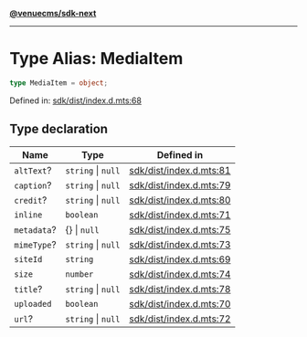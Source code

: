 [**@venuecms/sdk-next**](../Index.md)

***

# Type Alias: MediaItem

```ts
type MediaItem = object;
```

Defined in: [sdk/dist/index.d.mts:68](https://github.com/venuecms/sdk/blob/bc8b8c4174423a3d8d92fe0cce4d46883acf7584/packages/sdk/dist/index.d.mts#L68)

## Type declaration

| Name | Type | Defined in |
| ------ | ------ | ------ |
| <a id="alttext"></a> `altText`? | `string` \| `null` | [sdk/dist/index.d.mts:81](https://github.com/venuecms/sdk/blob/bc8b8c4174423a3d8d92fe0cce4d46883acf7584/packages/sdk/dist/index.d.mts#L81) |
| <a id="caption"></a> `caption`? | `string` \| `null` | [sdk/dist/index.d.mts:79](https://github.com/venuecms/sdk/blob/bc8b8c4174423a3d8d92fe0cce4d46883acf7584/packages/sdk/dist/index.d.mts#L79) |
| <a id="credit"></a> `credit`? | `string` \| `null` | [sdk/dist/index.d.mts:80](https://github.com/venuecms/sdk/blob/bc8b8c4174423a3d8d92fe0cce4d46883acf7584/packages/sdk/dist/index.d.mts#L80) |
| <a id="inline"></a> `inline` | `boolean` | [sdk/dist/index.d.mts:71](https://github.com/venuecms/sdk/blob/bc8b8c4174423a3d8d92fe0cce4d46883acf7584/packages/sdk/dist/index.d.mts#L71) |
| <a id="metadata"></a> `metadata`? | \{\} \| `null` | [sdk/dist/index.d.mts:75](https://github.com/venuecms/sdk/blob/bc8b8c4174423a3d8d92fe0cce4d46883acf7584/packages/sdk/dist/index.d.mts#L75) |
| <a id="mimetype"></a> `mimeType`? | `string` \| `null` | [sdk/dist/index.d.mts:73](https://github.com/venuecms/sdk/blob/bc8b8c4174423a3d8d92fe0cce4d46883acf7584/packages/sdk/dist/index.d.mts#L73) |
| <a id="siteid"></a> `siteId` | `string` | [sdk/dist/index.d.mts:69](https://github.com/venuecms/sdk/blob/bc8b8c4174423a3d8d92fe0cce4d46883acf7584/packages/sdk/dist/index.d.mts#L69) |
| <a id="size"></a> `size` | `number` | [sdk/dist/index.d.mts:74](https://github.com/venuecms/sdk/blob/bc8b8c4174423a3d8d92fe0cce4d46883acf7584/packages/sdk/dist/index.d.mts#L74) |
| <a id="title"></a> `title`? | `string` \| `null` | [sdk/dist/index.d.mts:78](https://github.com/venuecms/sdk/blob/bc8b8c4174423a3d8d92fe0cce4d46883acf7584/packages/sdk/dist/index.d.mts#L78) |
| <a id="uploaded"></a> `uploaded` | `boolean` | [sdk/dist/index.d.mts:70](https://github.com/venuecms/sdk/blob/bc8b8c4174423a3d8d92fe0cce4d46883acf7584/packages/sdk/dist/index.d.mts#L70) |
| <a id="url"></a> `url`? | `string` \| `null` | [sdk/dist/index.d.mts:72](https://github.com/venuecms/sdk/blob/bc8b8c4174423a3d8d92fe0cce4d46883acf7584/packages/sdk/dist/index.d.mts#L72) |
